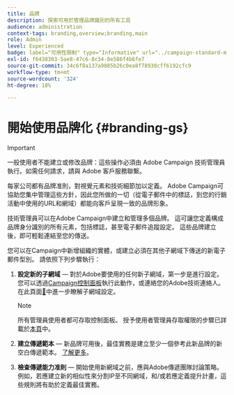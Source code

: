```yaml
---
title: 品牌
description: 探索可用於管理品牌識別的所有工具
audience: administration
context-tags: branding,overview;branding,main
role: Admin
level: Experienced
badge: label="可用性限制" type="Informative" url="../campaign-standard-migration-home.md" tooltip="僅限Campaign Standard已移轉的使用者"
exl-id: f6438303-5ae8-47c6-8c34-8e586f4b6fe7
source-git-commit: 34c6f8a137a9085b26c0ea8f78930cff6192cfc9
workflow-type: tm+mt
source-wordcount: '324'
ht-degree: 18%

---
```


# 開始使用品牌化 {#branding-gs}

>[!IMPORTANT]
>
>一般使用者不能建立或修改品牌：這些操作必須由 Adobe Campaign 技術管理員執行。如需任何請求，請與 Adobe 客戶服務聯繫。

每家公司都有品牌准則，對視覺元素和技術細節加以定義。 Adobe Campaign可協助您集中管理這些方針，因此您所做的一切（從電子郵件中的標誌，到您的行銷活動中使用的URL和網域）都能向客戶呈現一致的品牌形象。

技術管理員可以在Adobe Campaign中建立和管理多個品牌。 這可讓您定義構成品牌身分識別的所有元素，包括標誌，甚至電子郵件追蹤設定。 這些品牌建立後，即可輕鬆連結至您的傳送。

您可以在Campaign中新增組織的實體，或建立必須在其他子網域下傳送的新電子郵件型別。 請依照下列步驟執行：

1. **設定新的子網域** — 對於Adobe要使用的任何新子網域，第一步是進行設定。 您可以透過[Campaign控制面板](https://experienceleague.adobe.com/docs/control-panel/using/subdomains-and-certificates/subdomains-branding.html?lang=zh-Hant)執行此動作，或連絡您的Adobe技術連絡人。 在此頁面[&#128279;](https://experienceleague.adobe.com/zh-hant/docs/deliverability-learn/deliverability-best-practice-guide/additional-resources/campaign/ac-domain-name-setup)中進一步瞭解子網域設定。

   >[!NOTE]
   >
   >所有管理員使用者都可存取控制面板。 授予使用者管理員存取權限的步驟已詳載於[本頁](https://experienceleague.adobe.com/docs/control-panel/using/discover-control-panel/managing-permissions.html?lang=zh-Hant#discover-control-panel)中。

1. **建立傳遞範本** — 新品牌可用後，最佳實務是建立至少一個參考此新品牌的新空白傳遞範本。 [了解更多](branding-assign.md)。

1. **檢查傳遞能力准則** — 開始使用新網域之前，應與Adobe傳遞團隊討論策略。 例如，若應建立新的相似性來分割IP至不同網域，和/或若應定義提升計畫，這些規則將有助於定義最佳實務。
